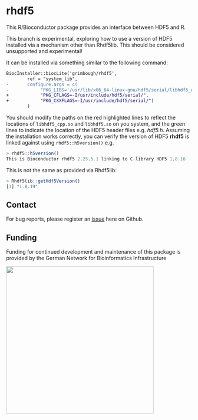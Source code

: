# rhdf5

This R/Bioconductor package provides an interface between HDF5 and R. 

This branch is experimental, exploring how to use a version of HDF5 installed via a mechanism other than Rhdf5lib.  This should be considered unsupported and experimental!

It can be installed via something similar to the following command:

```diff 
BiocInstaller::biocLite('grimbough/rhdf5', 
        ref = "system_lib", 
-       configure.args = c(
-            "PKG_LIBS='/usr/lib/x86_64-linux-gnu/hdf5/serial/libhdf5_cpp.so /usr/lib/x86_64-linux-gnu/hdf5/serial/libhdf5.so'",
+            "PKG_CFLAGS=-I/usr/include/hdf5/serial/",
+            "PKG_CXXFLAGS=-I/usr/include/hdf5/serial/")
        )
```    

You should modify the paths on the red highlighted lines to reflect the locations of `libhdf5_cpp.so` and `libhdf5.so` on you system, and the green lines to indicate the location of the HDF5 header files e.g. *hdf5.h*.  Assuming the installation works correctly, you can verify the version of HDF5 **rhdf5** is linked against using `rhdf5::h5version()` e.g.

```r
> rhdf5::h5version()
This is Bioconductor rhdf5 2.25.5.1 linking to C-library HDF5 1.8.16
```

This is not the same as provided via Rhdf5lib:

```r
> Rhdf5lib::getHdf5Version()
[1] "1.8.19"
```

## Contact

For bug reports, please register an [issue](https://github.com/grimbough/rhdf5/issues) here on Github. 


## Funding 

Funding for continued development and maintenance of this package is provided by the German Network for Bioinformatics Infrastructure

<a href="http://www.denbi.de"><img src="https://tess.elixir-europe.org/system/content_providers/images/000/000/063/original/deNBI_Logo_rgb.jpg" width="400" align="left"></a>

